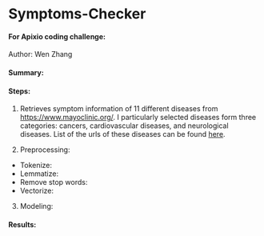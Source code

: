 # Symptoms-Checker

#### For Apixio coding challenge:

Author: Wen Zhang

#### Summary: 

#### Steps:

1. Retrieves symptom information of 11 different diseases from https://www.mayoclinic.org/. I particularly selected diseases form three categories: cancers, cardiovascular diseases, and neurological diseases. 
List of the urls of these diseases can be found [here](https://github.com/gogowenzhang/Symptoms-Checker/blob/master/src/main/resources/urls.csv). 

2. Preprocessing:
  * Tokenize: 
  * Lemmatize:
  * Remove stop words:
  * Vectorize:

3. Modeling:


#### Results: 


